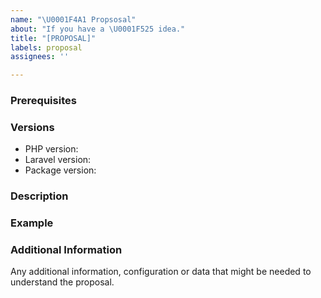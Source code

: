 ```yaml
---
name: "\U0001F4A1 Propsosal"
about: "If you have a \U0001F525 idea."
title: "[PROPOSAL]"
labels: proposal
assignees: ''

---
```


<!--

PLEASE READ: FILLING IN THE TEMPLATE IS REQUIRED!
Issues that do not include enough information might not be picked up.

Have you read Laravel-Excel's 
contributing guidelines (https://laravel-excel.maatwebsite.nl/docs/3.1/getting-started/contributing)
and Code Of Conduct (https://github.com/Maatwebsite/Laravel-Excel/blob/3.1/CODE_OF_CONDUCT.md)?
By filing an Issue, you are expected to comply with it, including treating everyone with respect.

Please prefix your issue with: [PROPOSAL].

-->

### Prerequisites

### Versions

<!-- Please be as exact and complete as possible when proving version numbers -->

* PHP version: <!-- put your FULL PHP version here -->
* Laravel version: <!-- put your FULL Laravel version here -->
* Package version: <!-- put FULL Laravel Excel package version here -->

### Description

<!-- Describe your proposal -->

### Example

<!-- Show an example of how this proposal will work.  -->

### Additional Information

Any additional information, configuration or data that might be needed to understand the proposal.
